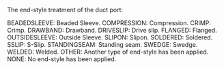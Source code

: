 The end-style treatment of the duct port:

BEADEDSLEEVE: Beaded Sleeve. COMPRESSION: Compression. CRIMP: Crimp. DRAWBAND: Drawband. DRIVESLIP: Drive slip. FLANGED: Flanged. OUTSIDESLEEVE: Outside Sleeve. SLIPON: Slipon. SOLDERED: Soldered. SSLIP: S-Slip. STANDINGSEAM: Standing seam. SWEDGE: Swedge. WELDED: Welded. OTHER: Another type of end-style has been applied. NONE: No end-style has been applied.
